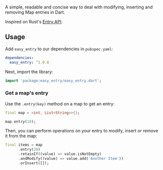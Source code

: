 <!-- 
This README describes the package. If you publish this package to pub.dev,
this README's contents appear on the landing page for your package.

For information about how to write a good package README, see the guide for
[writing package pages](https://dart.dev/tools/pub/writing-package-pages). 

For general information about developing packages, see the Dart guide for
[creating packages](https://dart.dev/guides/libraries/create-packages)
and the Flutter guide for
[developing packages and plugins](https://flutter.dev/to/develop-packages). 
-->

A simple, readable and concise way to deal with modifying, inserting and removing Map entries in Dart.

Inspired on Rust's [Entry API](https://doc.rust-lang.org/std/collections/hash_map/enum.Entry.html).

## Usage

Add `easy_entry` to our dependencies in `pubspec.yaml`:

```yaml
dependencies:
  easy_entry: ^1.0.0
```

Next, import the library:

```dart
import 'package:easy_entry/easy_entry.dart';
```

### Get a map's entry

Use the `.entry(key)` method on a map to get an entry:

```dart
final map = <int, List<String>>{};

map.entry(10);
```

Then, you can perform operations on your entry to modify, insert or remove it from the map:

```dart
final items = map
      .entry(10)
      .retainIf((value) => value.isNotEmpty)
      .andModify((value) => value.add('Another Item'))
      .orInsert([]);
```
